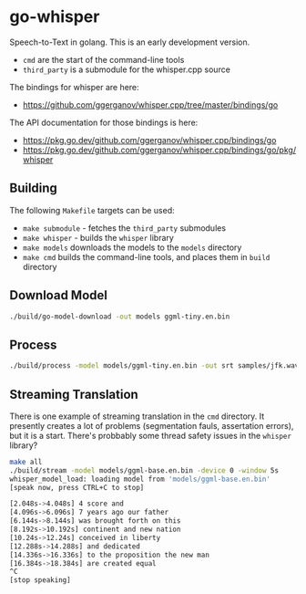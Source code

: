 # go-whisper

Speech-to-Text in golang. This is an early development version.

  * `cmd` are the start of the command-line tools
  * `third_party` is a submodule for the whisper.cpp source

The bindings for whisper are here:

  * https://github.com/ggerganov/whisper.cpp/tree/master/bindings/go

The API documentation for those bindings is here:

  * https://pkg.go.dev/github.com/ggerganov/whisper.cpp/bindings/go
  * https://pkg.go.dev/github.com/ggerganov/whisper.cpp/bindings/go/pkg/whisper

## Building

The following `Makefile` targets can be used:

  * `make submodule` - fetches the `third_party` submodules
  * `make whisper` - builds the `whisper` library
  * `make models` downloads the models to the `models` directory
  * `make cmd` builds the command-line tools, and places them in `build` directory

## Download Model

```bash
./build/go-model-download -out models ggml-tiny.en.bin
```

## Process

```bash
./build/process -model models/ggml-tiny.en.bin -out srt samples/jfk.wav
```

## Streaming Translation

There is one example of streaming translation in the `cmd` directory. It presently creates a lot
of problems (segmentation fauls, assertation errors), but it is a start. There's probbably some thread
safety issues in the `whisper` library?

```bash
make all
./build/stream -model models/ggml-base.en.bin -device 0 -window 5s
whisper_model_load: loading model from 'models/ggml-base.en.bin'
[speak now, press CTRL+C to stop]

[2.048s->4.048s] 4 score and
[4.096s->6.096s] 7 years ago our father
[6.144s->8.144s] was brought forth on this
[8.192s->10.192s] continent and new nation
[10.24s->12.24s] conceived in liberty
[12.288s->14.288s] and dedicated
[14.336s->16.336s] to the proposition the new man
[16.384s->18.384s] are created equal
^C
[stop speaking]
```
